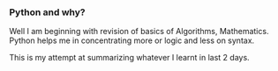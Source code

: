 ### Python and why?

Well I am beginning with revision of basics of Algorithms, Mathematics. Python helps me in concentrating more or logic and less on syntax.

This is my attempt at summarizing whatever I learnt in last 2 days.
